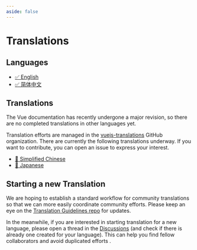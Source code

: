 ```yaml
---
aside: false
---
```


# Translations <sup class="vt-badge wip" />

## Languages

- [✅ English](https://vuejs.org/)
- [✅ 简体中文](https://cn.vuejs.org/)

## Translations

The Vue documentation has recently undergone a major revision, so there are no completed translations in other languages yet.

Translation efforts are managed in the [vuejs-translations](https://github.com/vuejs-translations/) GitHub organization. There are currently the following translations underway. If you want to contribute, you can open an issue to express your interest.

- [🚧 Simplified Chinese](https://github.com/vuejs-translations/docs-zh-cn)
- [🚧 Japanese](https://github.com/vuejs-translations/docs-ja)

## Starting a new Translation

We are hoping to establish a standard workflow for community translations so that we can more easily coordinate community efforts. Please keep an eye on the [Translation Guidelines repo](https://github.com/vuejs-translations/guidelines/blob/main/README.md) for updates.

In the meanwhile, if you are interested in starting translation for a new language, please open a thread in the [Discussions](https://github.com/vuejs-translations/guidelines/discussions) (and check if there is already one created for your language). This can help you find fellow collaborators and avoid duplicated efforts .
